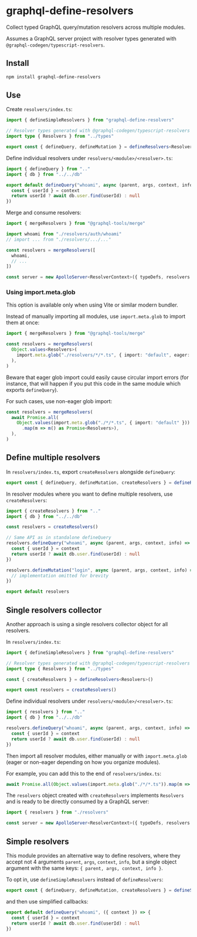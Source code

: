 # graphql-define-resolvers

Collect typed GraphQL query/mutation resolvers across multiple modules.

Assumes a GraphQL server project with resolver types generated with
`@graphql-codegen/typescript-resolvers`.

## Install

```sh
npm install graphql-define-resolvers
```

## Use

Create `resolvers/index.ts`:

```ts
import { defineSimpleResolvers } from "graphql-define-resolvers"

// Resolver types generated with @graphql-codegen/typescript-resolvers
import type { Resolvers } from "../types"

export const { defineQuery, defineMutation } = defineResolvers<Resolvers>()
```

Define individual resolvers under `resolvers/<module>/<resolver>.ts`:

```ts
import { defineQuery } from ".."
import { db } from "../../db"

export default defineQuery("whoami", async (parent, args, context, info) => {
  const { userId } = context
  return userId ? await db.user.find(userId) : null
})
```

Merge and consume resolvers:

```ts
import { mergeResolvers } from "@graphql-tools/merge"

import whoami from "./resolvers/auth/whoami"
// import ... from "./resolvers/.../..."

const resolvers = mergeResolvers([
  whoami,
  // ...
])

const server = new ApolloServer<ResolverContext>({ typeDefs, resolvers })
```

### Using import.meta.glob

This option is available only when using Vite or similar modern bundler.

Instead of manually importing all modules, use `import.meta.glob` to import them at once:

```ts
import { mergeResolvers } from "@graphql-tools/merge"

const resolvers = mergeResolvers(
  Object.values<Resolvers>(
    import.meta.glob("./resolvers/*/*.ts", { import: "default", eager: true })
  ),
)
```

Beware that eager glob import could easily cause circular import errors (for instance, that will
happen if you put this code in the same module which exports `defineQuery`).

For such cases, use non-eager glob import:

```ts
const resolvers = mergeResolvers(
  await Promise.all(
    Object.values(import.meta.glob("./*/*.ts", { import: "default" }))
      .map(m => m() as Promise<Resolvers>),
  ),
)
```

## Define multiple resolvers

In `resolvers/index.ts`, export `createResolvers` alongside `defineQuery`:

```ts
export const { defineQuery, defineMutation, createResolvers } = defineResolvers<Resolvers>()
```

In resolver modules where you want to define multiple resolvers, use `createResolvers`:

```ts
import { createResolvers } from ".."
import { db } from "../../db"

const resolvers = createResolvers()

// Same API as in standalone defineQuery
resolvers.defineQuery("whoami", async (parent, args, context, info) => {
  const { userId } = context
  return userId ? await db.user.find(userId) : null
})

resolvers.defineMutation("login", async (parent, args, context, info) => {
  // implementation omitted for brevity
})

export default resolvers
```

## Single resolvers collector

Another approach is using a single resolvers collector object for all resolvers.

In `resolvers/index.ts`:

```ts
import { defineSimpleResolvers } from "graphql-define-resolvers"

// Resolver types generated with @graphql-codegen/typescript-resolvers
import type { Resolvers } from "../types"

const { createResolvers } = defineResolvers<Resolvers>()

export const resolvers = createResolvers()
```

Define individual resolvers under `resolvers/<module>/<resolver>.ts`:

```ts
import { resolvers } from ".."
import { db } from "../../db"

resolvers.defineQuery("whoami", async (parent, args, context, info) => {
  const { userId } = context
  return userId ? await db.user.find(userId) : null
})
```

Then import all resolver modules, either manually or with `import.meta.glob` (eager or non-eager
depending on how you organize modules).

For example, you can add this to the end of `resolvers/index.ts`:

```ts
await Promise.all(Object.values(import.meta.glob("./*/*.ts")).map(m => m()))
```

The `resolvers` object created with `createResolvers` implements `Resolvers` and is ready to be
directly consumed by a GraphQL server:

```ts
import { resolvers } from "./resolvers"

const server = new ApolloServer<ResolverContext>({ typeDefs, resolvers })
```

## Simple resolvers

This module provides an alternative way to define resolvers, where they accept not 4 arguments
`parent`, `args`, `context`, `info`, but a single object argument with the same keys: `{ parent,
args, context, info }`.

To opt in, use `defineSimpleResolvers` instead of `defineResolvers`:

```ts
export const { defineQuery, defineMutation, createResolvers } = defineSimpleResolvers<Resolvers>()
```

and then use simplified callbacks:

```ts
export default defineQuery("whoami", ({ context }) => {
  const { userId } = context
  return userId ? await db.user.find(userId) : null
})
```
